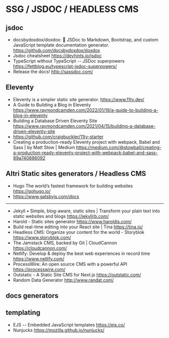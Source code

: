 # SSG / JSDOC / HEADLESS CMS

## jsdoc
* docsbydoxdox/doxdox: 📘 JSDoc to Markdown, Bootstrap, and custom JavaScript template documentation generator. <https://github.com/docsbydoxdox/doxdox>
* Jsdoc cheatsheet <https://devhints.io/jsdoc>
* TypeScript without TypeScript -- JSDoc superpowers <https://fettblog.eu/typescript-jsdoc-superpowers/>
* Release the docs! <http://sassdoc.com/>

## Eleventy
* Eleventy is a simpler static site generator. <https://www.11ty.dev/>
* A Guide to Building a Blog in Eleventy <https://www.raymondcamden.com/2022/01/19/a-guide-to-building-a-blog-in-eleventy>
* Building a Database Driven Eleventy Site <https://www.raymondcamden.com/2021/04/15/building-a-database-driven-eleventy-site>
* https://github.com/craigbuckler/11ty-starter
* Creating a production-ready Eleventy project with webpack, Babel and Sass | by Matt Stow | Medium <https://medium.com/@stowball/creating-a-production-ready-eleventy-project-with-webpack-babel-and-sass-89a740886092>

## Altri Static sites generators / Headless CMS 
* Hugo The world’s fastest framework for building websites <https://gohugo.io/>
* https://www.gatsbyjs.com/docs

-------

* Jekyll • Simple, blog-aware, static sites | Transform your plain text into static websites and blogs <https://jekyllrb.com/>
* Harold - Static sites generator <https://www.haroldjs.com/>
* Build real-time editing into your React site | Tina <https://tina.io/>
* Headless CMS: Organize your content for the world - Storyblok <https://www.storyblok.com/>
* The Jamstack CMS, backed by Git | CloudCannon <https://cloudcannon.com/>
* Netlify: Develop & deploy the best web experiences in record time <https://www.netlify.com/>
* ProcessWire: An open source CMS with a powerful API <https://processwire.com/>
* Outstatic - A Static Site CMS for Next.js <https://outstatic.com/>
* Random Data Generator <http://www.randat.com/>

## docs generators


## templating

* EJS -- Embedded JavaScript templates <https://ejs.co/>
* Nunjucks <https://mozilla.github.io/nunjucks/>

